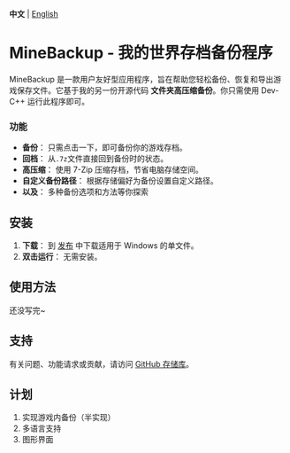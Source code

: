 **中文** | [English](README.md) <!-- lang -->

# MineBackup - 我的世界存档备份程序

MineBackup 是一款用户友好型应用程序，旨在帮助您轻松备份、恢复和导出游戏保存文件。它基于我的另一份开源代码 **文件夹高压缩备份**。你只需使用 Dev-C++ 运行此程序即可。

### 功能

- **备份**： 只需点击一下，即可备份你的游戏存档。
- **回档**： 从`.7z`文件直接回到备份时的状态。
- **高压缩**： 使用 7-Zip 压缩存档，节省电脑存储空间。
- **自定义备份路径**： 根据存储偏好为备份设置自定义路径。
- **以及**： 多种备份选项和方法等你探索

## 安装

1. **下载**： 到 [发布](https://github.com/Leafuke/MineBackup/releases) 中下载适用于 Windows 的单文件。
2. **双击运行**： 无需安装。

## 使用方法

还没写完~

## 支持

有关问题、功能请求或贡献，请访问 [GitHub 存储库](https://github.com/Leafuke/MineBackup)。

## 计划

1. 实现游戏内备份（半实现）
2. 多语言支持
3. 图形界面
